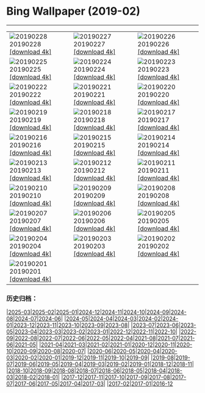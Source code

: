 # Bing Wallpaper (2019-02)
**************

<table><tr><td><img src="https://www.bing.com/az/hprichbg/rb/HZMB_EN-US5552546476_1920x1080.jpg" alt="20190228"> 20190228 <a href="https://www.bing.com/az/hprichbg/rb/HZMB_EN-US5552546476_UHD.jpg">[download 4k]</a></td><td><img src="https://www.bing.com/az/hprichbg/rb/PolarBearDay_EN-US4843695148_1920x1080.jpg" alt="20190227"> 20190227 <a href="https://www.bing.com/az/hprichbg/rb/PolarBearDay_EN-US4843695148_UHD.jpg">[download 4k]</a></td><td><img src="https://www.bing.com/az/hprichbg/rb/WinterGrand_EN-US4797319119_1920x1080.jpg" alt="20190226"> 20190226 <a href="https://www.bing.com/az/hprichbg/rb/WinterGrand_EN-US4797319119_UHD.jpg">[download 4k]</a></td></tr><tr><td><img src="https://www.bing.com/az/hprichbg/rb/CumulusCaribbean_EN-US4741959519_1920x1080.jpg" alt="20190225"> 20190225 <a href="https://www.bing.com/az/hprichbg/rb/CumulusCaribbean_EN-US4741959519_UHD.jpg">[download 4k]</a></td><td><img src="https://www.bing.com/th?id=OHR.OldTownTallinn_EN-US4682886396_1920x1080.jpg" alt="20190224"> 20190224 <a href="https://www.bing.com/th?id=OHR.OldTownTallinn_EN-US4682886396_UHD.jpg">[download 4k]</a></td><td><img src="https://www.bing.com/az/hprichbg/rb/ChamonixWalkway_EN-US4624018055_1920x1080.jpg" alt="20190223"> 20190223 <a href="https://www.bing.com/az/hprichbg/rb/ChamonixWalkway_EN-US4624018055_UHD.jpg">[download 4k]</a></td></tr><tr><td><img src="https://www.bing.com/az/hprichbg/rb/PlatteRiver_EN-US4569107551_1920x1080.jpg" alt="20190222"> 20190222 <a href="https://www.bing.com/az/hprichbg/rb/PlatteRiver_EN-US4569107551_UHD.jpg">[download 4k]</a></td><td><img src="https://www.bing.com/az/hprichbg/rb/BathBach_EN-US4522882386_1920x1080.jpg" alt="20190221"> 20190221 <a href="https://www.bing.com/az/hprichbg/rb/BathBach_EN-US4522882386_UHD.jpg">[download 4k]</a></td><td><img src="https://www.bing.com/az/hprichbg/rb/RavenWolf_EN-US4433795745_1920x1080.jpg" alt="20190220"> 20190220 <a href="https://www.bing.com/az/hprichbg/rb/RavenWolf_EN-US4433795745_UHD.jpg">[download 4k]</a></td></tr><tr><td><img src="https://www.bing.com/az/hprichbg/rb/PingxiSky_EN-US4395773279_1920x1080.jpg" alt="20190219"> 20190219 <a href="https://www.bing.com/az/hprichbg/rb/PingxiSky_EN-US4395773279_UHD.jpg">[download 4k]</a></td><td><img src="https://www.bing.com/az/hprichbg/rb/StitchedPrez_EN-US4340462131_1920x1080.jpg" alt="20190218"> 20190218 <a href="https://www.bing.com/az/hprichbg/rb/StitchedPrez_EN-US4340462131_UHD.jpg">[download 4k]</a></td><td><img src="https://www.bing.com/az/hprichbg/rb/GBBC_EN-US4296150851_1920x1080.jpg" alt="20190217"> 20190217 <a href="https://www.bing.com/az/hprichbg/rb/GBBC_EN-US4296150851_UHD.jpg">[download 4k]</a></td></tr><tr><td><img src="https://www.bing.com/az/hprichbg/rb/PangolinDay_EN-US4234282940_1920x1080.jpg" alt="20190216"> 20190216 <a href="https://www.bing.com/az/hprichbg/rb/PangolinDay_EN-US4234282940_UHD.jpg">[download 4k]</a></td><td><img src="https://www.bing.com/az/hprichbg/rb/Kamakura_EN-US1906621758_1920x1080.jpg" alt="20190215"> 20190215 <a href="https://www.bing.com/az/hprichbg/rb/Kamakura_EN-US1906621758_UHD.jpg">[download 4k]</a></td><td><img src="https://www.bing.com/az/hprichbg/rb/HeartCranes_EN-US4166665260_1920x1080.jpg" alt="20190214"> 20190214 <a href="https://www.bing.com/az/hprichbg/rb/HeartCranes_EN-US4166665260_UHD.jpg">[download 4k]</a></td></tr><tr><td><img src="https://www.bing.com/az/hprichbg/rb/BeatlesAshram_EN-US4100734529_1920x1080.jpg" alt="20190213"> 20190213 <a href="https://www.bing.com/az/hprichbg/rb/BeatlesAshram_EN-US4100734529_UHD.jpg">[download 4k]</a></td><td><img src="https://www.bing.com/az/hprichbg/rb/UFOMuseum_EN-US4040829577_1920x1080.jpg" alt="20190212"> 20190212 <a href="https://www.bing.com/az/hprichbg/rb/UFOMuseum_EN-US4040829577_UHD.jpg">[download 4k]</a></td><td><img src="https://www.bing.com/az/hprichbg/rb/KomondorKennel_EN-US3977560112_1920x1080.jpg" alt="20190211"> 20190211 <a href="https://www.bing.com/az/hprichbg/rb/KomondorKennel_EN-US3977560112_UHD.jpg">[download 4k]</a></td></tr><tr><td><img src="https://www.bing.com/az/hprichbg/rb/StylusGroove_EN-US3894393576_1920x1080.jpg" alt="20190210"> 20190210 <a href="https://www.bing.com/az/hprichbg/rb/StylusGroove_EN-US3894393576_UHD.jpg">[download 4k]</a></td><td><img src="https://www.bing.com/az/hprichbg/rb/AlmondOrchard_EN-US3748776057_1920x1080.jpg" alt="20190209"> 20190209 <a href="https://www.bing.com/az/hprichbg/rb/AlmondOrchard_EN-US3748776057_UHD.jpg">[download 4k]</a></td><td><img src="https://www.bing.com/az/hprichbg/rb/YNPFirefall_EN-US3687518557_1920x1080.jpg" alt="20190208"> 20190208 <a href="https://www.bing.com/az/hprichbg/rb/YNPFirefall_EN-US3687518557_UHD.jpg">[download 4k]</a></td></tr><tr><td><img src="https://www.bing.com/az/hprichbg/rb/Misotsuchi_EN-US3565171827_1920x1080.jpg" alt="20190207"> 20190207 <a href="https://www.bing.com/az/hprichbg/rb/Misotsuchi_EN-US3565171827_UHD.jpg">[download 4k]</a></td><td><img src="https://www.bing.com/az/hprichbg/rb/Punakaiki_EN-US3494641151_1920x1080.jpg" alt="20190206"> 20190206 <a href="https://www.bing.com/az/hprichbg/rb/Punakaiki_EN-US3494641151_UHD.jpg">[download 4k]</a></td><td><img src="https://www.bing.com/az/hprichbg/rb/LunarLanterns_EN-US3433755982_1920x1080.jpg" alt="20190205"> 20190205 <a href="https://www.bing.com/az/hprichbg/rb/LunarLanterns_EN-US3433755982_UHD.jpg">[download 4k]</a></td></tr><tr><td><img src="https://www.bing.com/az/hprichbg/rb/RosaParks_EN-US3305378721_1920x1080.jpg" alt="20190204"> 20190204 <a href="https://www.bing.com/az/hprichbg/rb/RosaParks_EN-US3305378721_UHD.jpg">[download 4k]</a></td><td><img src="https://www.bing.com/az/hprichbg/rb/JapanCrane_EN-US3184238455_1920x1080.jpg" alt="20190203"> 20190203 <a href="https://www.bing.com/az/hprichbg/rb/JapanCrane_EN-US3184238455_UHD.jpg">[download 4k]</a></td><td><img src="https://www.bing.com/az/hprichbg/rb/HoaryMarmot_EN-US3130702758_1920x1080.jpg" alt="20190202"> 20190202 <a href="https://www.bing.com/az/hprichbg/rb/HoaryMarmot_EN-US3130702758_UHD.jpg">[download 4k]</a></td></tr><tr><td><img src="https://www.bing.com/az/hprichbg/rb/MigrationDance_EN-US2906909257_1920x1080.jpg" alt="20190201"> 20190201 <a href="https://www.bing.com/az/hprichbg/rb/MigrationDance_EN-US2906909257_UHD.jpg">[download 4k]</a></td><td></td><td></td></tr></table>

### 历史归档：

|[2025-03](/../2025-03/2025-03.md)|[2025-02](/../2025-02/2025-02.md)|[2025-01](/../2025-01/2025-01.md)|[2024-12](/../2024-12/2024-12.md)|[2024-11](/../2024-11/2024-11.md)|[2024-10](/../2024-10/2024-10.md)|[2024-09](/../2024-09/2024-09.md)|[2024-08](/../2024-08/2024-08.md)|[2024-07](/../2024-07/2024-07.md)|[2024-06](/../2024-06/2024-06.md)|
|[2024-05](/../2024-05/2024-05.md)|[2024-04](/../2024-04/2024-04.md)|[2024-03](/../2024-03/2024-03.md)|[2024-02](/../2024-02/2024-02.md)|[2024-01](/../2024-01/2024-01.md)|[2023-12](/../2023-12/2023-12.md)|[2023-11](/../2023-11/2023-11.md)|[2023-10](/../2023-10/2023-10.md)|[2023-09](/../2023-09/2023-09.md)|[2023-08](/../2023-08/2023-08.md)|
|[2023-07](/../2023-07/2023-07.md)|[2023-06](/../2023-06/2023-06.md)|[2023-05](/../2023-05/2023-05.md)|[2023-04](/../2023-04/2023-04.md)|[2023-03](/../2023-03/2023-03.md)|[2023-02](/../2023-02/2023-02.md)|[2023-01](/../2023-01/2023-01.md)|[2022-12](/../2022-12/2022-12.md)|[2022-11](/../2022-11/2022-11.md)|[2022-10](/../2022-10/2022-10.md)|
|[2022-09](/../2022-09/2022-09.md)|[2022-08](/../2022-08/2022-08.md)|[2022-07](/../2022-07/2022-07.md)|[2022-06](/../2022-06/2022-06.md)|[2022-05](/../2022-05/2022-05.md)|[2022-04](/../2022-04/2022-04.md)|[2021-08](/../2021-08/2021-08.md)|[2021-07](/../2021-07/2021-07.md)|[2021-06](/../2021-06/2021-06.md)|[2021-05](/../2021-05/2021-05.md)|
|[2021-04](/../2021-04/2021-04.md)|[2021-03](/../2021-03/2021-03.md)|[2021-02](/../2021-02/2021-02.md)|[2021-01](/../2021-01/2021-01.md)|[2020-12](/../2020-12/2020-12.md)|[2020-11](/../2020-11/2020-11.md)|[2020-10](/../2020-10/2020-10.md)|[2020-09](/../2020-09/2020-09.md)|[2020-08](/../2020-08/2020-08.md)|[2020-07](/../2020-07/2020-07.md)|
|[2020-06](/../2020-06/2020-06.md)|[2020-05](/../2020-05/2020-05.md)|[2020-04](/../2020-04/2020-04.md)|[2020-03](/../2020-03/2020-03.md)|[2020-02](/../2020-02/2020-02.md)|[2020-01](/../2020-01/2020-01.md)|[2019-12](/../2019-12/2019-12.md)|[2019-11](/../2019-11/2019-11.md)|[2019-10](/../2019-10/2019-10.md)|[2019-09](/../2019-09/2019-09.md)|
|[2019-08](/../2019-08/2019-08.md)|[2019-07](/../2019-07/2019-07.md)|[2019-06](/../2019-06/2019-06.md)|[2019-05](/../2019-05/2019-05.md)|[2019-04](/../2019-04/2019-04.md)|[2019-03](/../2019-03/2019-03.md)|[2019-02](/2019-02.md)|[2019-01](/../2019-01/2019-01.md)|[2018-12](/../2018-12/2018-12.md)|[2018-11](/../2018-11/2018-11.md)|
|[2018-10](/../2018-10/2018-10.md)|[2018-09](/../2018-09/2018-09.md)|[2018-08](/../2018-08/2018-08.md)|[2018-07](/../2018-07/2018-07.md)|[2018-06](/../2018-06/2018-06.md)|[2018-05](/../2018-05/2018-05.md)|[2018-04](/../2018-04/2018-04.md)|[2018-03](/../2018-03/2018-03.md)|[2018-02](/../2018-02/2018-02.md)|[2018-01](/../2018-01/2018-01.md)|
|[2017-12](/../2017-12/2017-12.md)|[2017-11](/../2017-11/2017-11.md)|[2017-10](/../2017-10/2017-10.md)|[2017-09](/../2017-09/2017-09.md)|[2017-08](/../2017-08/2017-08.md)|[2017-07](/../2017-07/2017-07.md)|[2017-06](/../2017-06/2017-06.md)|[2017-05](/../2017-05/2017-05.md)|[2017-04](/../2017-04/2017-04.md)|[2017-03](/../2017-03/2017-03.md)|
|[2017-02](/../2017-02/2017-02.md)|[2017-01](/../2017-01/2017-01.md)|[2016-12](/../2016-12/2016-12.md)